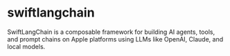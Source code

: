 # swiftlangchain
SwiftLangChain is a composable framework for building AI agents, tools, and prompt chains on Apple platforms using LLMs like OpenAI, Claude, and local models.

